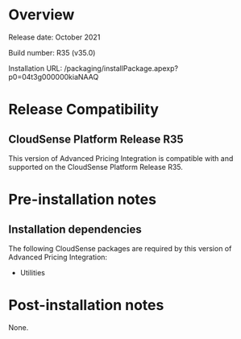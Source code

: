 # Overview

Release date: October 2021

Build number: R35 (v35.0)

Installation URL: /packaging/installPackage.apexp?p0=04t3g000000kiaNAAQ

# Release Compatibility

## CloudSense Platform Release R35

This version of Advanced Pricing Integration is compatible with and supported on the CloudSense Platform Release R35.

# Pre-installation notes

## Installation dependencies

The following CloudSense packages are required by this version of Advanced Pricing Integration:

- Utilities

# Post-installation notes

None.
